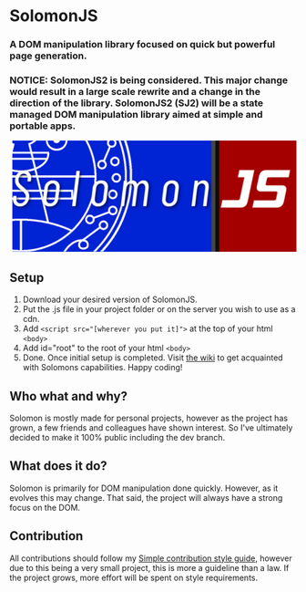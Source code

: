 # SolomonJS
### A DOM manipulation library focused on quick but powerful page generation.
### NOTICE: SolomonJS2 is being considered. This major change would result in a large scale rewrite and a change in the direction of the library. SolomonJS2 (SJ2) will be a state managed DOM manipulation library aimed at simple and portable apps.
<img src="logo/solomon.png">

## Setup
1. Download your desired version of SolomonJS.
2. Put the .js file in your project folder or on the server you wish to use as a cdn.
3. Add `<script src="[wherever you put it]">` at the top of your html `<body>`
4. Add id="root" to the root of your html `<body>`
5. Done.
Once initial setup is completed. Visit [the wiki](https://github.com/DavidMcKissick/SolomonJS/wiki)
to get acquainted with Solomons capabilities. Happy coding!  
  
## Who what and why?
Solomon is mostly made for personal projects, however as the project has grown, a few friends and colleagues have shown
interest. So I've ultimately decided to make it 100% public including the dev branch. 

## What does it do?
Solomon is primarily for DOM manipulation done quickly. However, as it evolves this may change. That said, the project
will always have a strong focus on the DOM.

## Contribution
All contributions should follow my [Simple contribution style guide](https://github.com/DavidMcKissick/Simple-commit-style-guide),
however due to this being a very small project, this is more a guideline than a law. If the project grows, more effort will
be spent on style requirements.
